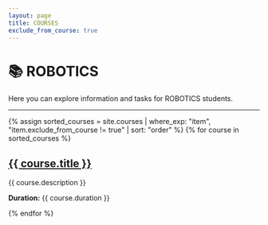 ```yaml
---
layout: page
title: COURSES
exclude_from_course: true
---
```



# 📚 ROBOTICS

Here you can explore information and tasks for ROBOTICS students.

---

<div class="course-list">
  {% assign sorted_courses = site.courses | where_exp: "item", "item.exclude_from_course != true" | sort: "order" %}
  {% for course in sorted_courses %}
    <div class="course-card">
      <h2><a href="{{ site.baseurl }}{{ course.url }}">{{ course.title }}</a></h2>
      <p>{{ course.description }}</p>
      <p><strong>Duration:</strong> {{ course.duration }}</p>
    </div>
  {% endfor %}
</div>


